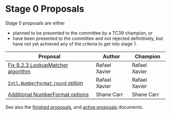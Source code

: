 # Stage 0 Proposals

Stage 0 proposals are either

* planned to be presented to the committee by a TC39 champion, or
* have been presented to the committee and not rejected definitively, but have not yet achieved any of the criteria to get into stage 1.

| Proposal                                                             | Author           | Champion           |
| -------------------------------------------------------------------- | ---------------- | ------------------ |
| [Fix 9.2.3 LookupMatcher algorithm][]                                | Rafael Xavier    | Rafael Xavier      |
| [`Intl.NumberFormat` `round` option][intl.numberformat round option] | Rafael Xavier    | Rafael Xavier      |
| [Additional NumberFormat options][numberformat options]              | Shane Carr       | Shane Carr         |

See also the [finished proposals](finished-proposals.md), and [active proposals](README.md) documents.

[fix 9.2.3 lookupmatcher algorithm]: https://github.com/rxaviers/ecma402-fix-lookup-matcher
[intl.numberformat round option]: https://github.com/rxaviers/ecma402-number-format-round-option
[numberformat options]: https://github.com/sffc/proposal-unified-intl-numberformat
